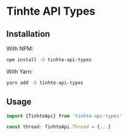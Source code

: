 # Tinhte API Types

## Installation

With NPM:

```bash
npm install -D tinhte-api-types
```

With Yarn:

```bash
yarn add -D tinhte-api-types
```

## Usage

```typescript
import {TinhteApi} from 'tinhte-api-types'

const thread: TinhteApi.Thread = {...}

```
